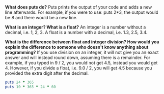 **What does puts do?**
Puts prints the output of your code and adds a new line afterwards.  For example, if you were to use: puts 2*3, the output would be 8 and there would be a new line.

**What is an integer?  What is a float?**
An integer is a number without a decimal, i.e. 1, 2, 3.  A float is a number with a decimal, i.e. 1.3, 2.5, 3.4.

**What is the difference between float and integer division?  How would you explain the difference to someone who doesn't know anything about programming?**
If you use division on an integer, it will not give you an exact answer and will instead round down, assuming there is a remainder.  For example, if you typed in 9 / 2, you would not get 4.5, instead you would get 4.  However, if you divide a float, i.e. 9.0 / 2, you will get 4.5 because you provided the extra digit after the decimal.



```ruby
puts 24 * 365
puts 10 * 365 * 24 * 60
```